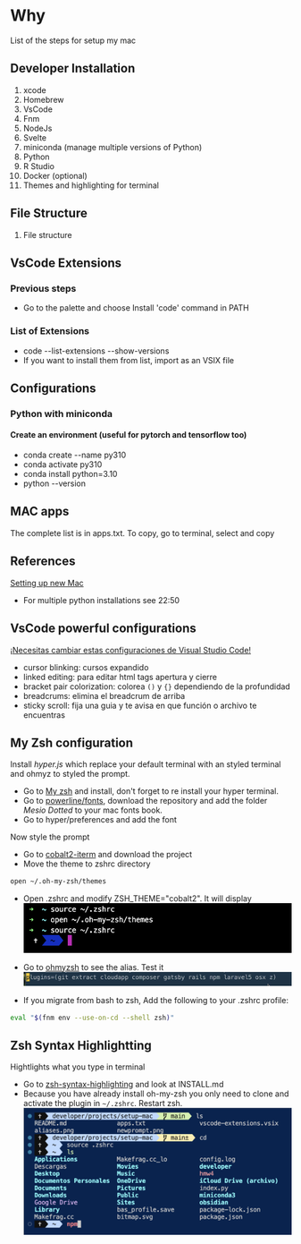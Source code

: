# Why
List of the steps for setup my mac


## Developer Installation
1. xcode
2. Homebrew
3. VsCode
4. Fnm
5. NodeJs
6. Svelte
7. miniconda (manage multiple versions of Python)
8. Python
9. R Studio
10. Docker (optional)
11. Themes and highlighting for terminal

## File Structure
1. File structure


## VsCode Extensions
### Previous steps
- Go to the palette and choose Install 'code' command in PATH 

### List of Extensions
- code --list-extensions --show-versions
- If you want to install them from list, import as an VSIX file

## Configurations
### Python with miniconda
#### Create an environment (useful for pytorch and tensorflow too)
- conda create --name py310
- conda activate py310
- conda install python=3.10
- python --version

## MAC apps
The complete list is in apps.txt. To copy, go to terminal, select and copy

## References
[Setting up new Mac](https://www.youtube.com/watch?v=mmkDyV59nRo&t=250s)
- For multiple python installations see 22:50

## VsCode powerful configurations
[¡Necesitas cambiar estas configuraciones de Visual Studio Code!](https://www.youtube.com/watch?v=uyEUVgNMvGI)

- cursor blinking: cursos expandido
- linked editing: para editar html tags apertura y cierre
- bracket pair colorization: colorea `()` y `{}` dependiendo de la profundidad
- breadcrums: elimina el breadcrum de arriba
- sticky scroll: fija una guia y te avisa en que función o archivo te encuentras


## My Zsh configuration
Install *hyper.js* which replace your default terminal with an styled terminal and ohmyz to styled the prompt.

- Go to [My zsh](https://ohmyz.sh/) and install, don't forget to re install your hyper terminal.
- Go to [powerline/fonts](https://github.com/powerline/fonts), download the repository and add the folder *Mesio Dotted* to your mac fonts book.
- Go to hyper/preferences and add the font

 Now style the prompt
 - Go to [cobalt2-iterm](https://github.com/wesbos/Cobalt2-iterm) and download the project
 - Move the theme to zshrc directory
 ```sh
 open ~/.oh-my-zsh/themes
 ```
- Open .zshrc and modify ZSH_THEME="cobalt2". It will display
![](./newprompt.png)

- Go to [ohmyzsh](https://github.com/ohmyzsh/ohmyzsh/wiki)
to see the alias. Test it
![](./aliases.png)

- If you migrate from bash to zsh, Add the following to your .zshrc profile:
```zsh
eval "$(fnm env --use-on-cd --shell zsh)"
```


## Zsh Syntax Highlightting
Hightlights what you type in terminal
- Go to [zsh-syntax-highlighting](https://github.com/zsh-users/zsh-syntax-highlighting?tab=readme-ov-file) and look at INSTALL.md 
- Because you have already install oh-my-zsh you only need to clone and activate the plugin in `~/.zshrc`. Restart zsh.
![](./images/color-command.png)




